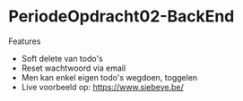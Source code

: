 # PeriodeOpdracht02-BackEnd

Features
- Soft delete van todo's
- Reset wachtwoord via email
- Men kan enkel eigen todo's wegdoen, toggelen
- Live voorbeeld op: https://www.siebeve.be/
